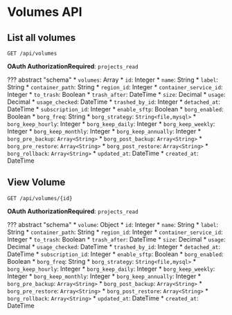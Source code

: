 # Volumes API

## List all volumes

`GET /api/volumes`

**OAuth AuthorizationRequired**: `projects_read`

??? abstract "schema"
    * `volumes`: Array
        * `id`: Integer
        * `name`: String
        * `label`: String
        * `container_path`: String
        * `region_id`: Integer
        * `container_service_id`: Integer
        * `to_trash`: Boolean
        * `trash_after`: DateTime
        * `size`: Decimal
        * `usage`: Decimal
        * `usage_checked`: DateTime
        * `trashed_by_id`: Integer
        * `detached_at`: DateTime
        * `subscription_id`: Integer
        * `enable_sftp`: Boolean
        * `borg_enabled`: Boolean
        * `borg_freq`: String
        * `borg_strategy`: `String<file,mysql>`
        * `borg_keep_hourly`: Integer
        * `borg_keep_daily`: Integer
        * `borg_keep_weekly`: Integer
        * `borg_keep_monthly`: Integer
        * `borg_keep_annually`: Integer
        * `borg_pre_backup`: `Array<String>`
        * `borg_post_backup`: `Array<String>`
        * `borg_pre_restore`: `Array<String>`
        * `borg_post_restore`: `Array<String>`
        * `borg_rollback`: `Array<String>`
        * `updated_at`: DateTime
        * `created_at`: DateTime

## View Volume

`GET /api/volumes/{id}`

**OAuth AuthorizationRequired**: `projects_read`

??? abstract "schema"
    * `volume`: Object
        * `id`: Integer
        * `name`: String
        * `label`: String
        * `container_path`: String
        * `region_id`: Integer
        * `container_service_id`: Integer
        * `to_trash`: Boolean
        * `trash_after`: DateTime
        * `size`: Decimal
        * `usage`: Decimal
        * `usage_checked`: DateTime
        * `trashed_by_id`: Integer
        * `detached_at`: DateTime
        * `subscription_id`: Integer
        * `enable_sftp`: Boolean
        * `borg_enabled`: Boolean
        * `borg_freq`: String
        * `borg_strategy`: `String<file,mysql>`
        * `borg_keep_hourly`: Integer
        * `borg_keep_daily`: Integer
        * `borg_keep_weekly`: Integer
        * `borg_keep_monthly`: Integer
        * `borg_keep_annually`: Integer
        * `borg_pre_backup`: `Array<String>`
        * `borg_post_backup`: `Array<String>`
        * `borg_pre_restore`: `Array<String>`
        * `borg_post_restore`: `Array<String>`
        * `borg_rollback`: `Array<String>`
        * `updated_at`: DateTime
        * `created_at`: DateTime

